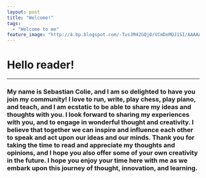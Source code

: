 ```yaml
---
layout: post
title: "Welcome!"
tags: 
  - "Welcome to me"
feature_image: "http://4.bp.blogspot.com/-TusJM42GQj0/VCmDeMQJ1SI/AAAAAAAABCI/8bQ24-GgS-4/s1600/Australie.jpg"
---
```



# Hello reader!

---

### My name is Sebastian Colie, and I am so delighted to have you join my community! I love to run, write, play chess, play piano, and teach, and I am ecstatic to be able to share my ideas and thoughts with you. I look forward to sharing my experiences with you, and to engage in wonderful thought and creativity. I believe that together we can inspire and influence each other to speak and act upon our ideas and our minds. Thank you for taking the time to read and appreciate my thoughts and opinions, and I hope you also offer some of your own creativity in the future. I hope you enjoy your time here with me as we embark upon this journey of thought, innovation, and learning. 
